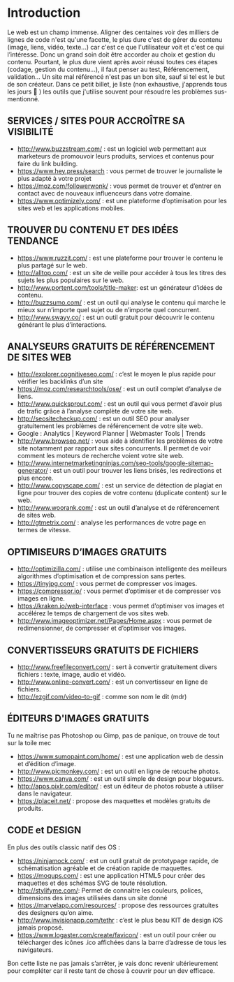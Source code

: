 # Introduction

Le web est un champ immense. Aligner des centaines voir des milliers de lignes de code n'est qu'une facette, le plus dure c'est de gérer du contenu (image, liens, vidéo, texte...) car c'est ce que l'utilisateur voit et c'est ce qui l’intéresse. Donc un grand soin doit être accorder au choix et gestion du contenu. Pourtant, le plus dure vient après avoir réussi toutes ces étapes (codage, gestion du contenu...), il faut penser au test, Référencement, validation... Un site mal référencé n'est pas un bon site, sauf si tel est le but de son créateur. Dans ce petit billet, je liste (non exhaustive, j'apprends tous les jours :1st_place_medal: ) les outils que j'utilise souvent pour résoudre les problèmes sus-mentionné.

## SERVICES / SITES POUR ACCROÎTRE SA VISIBILITÉ

* http://www.buzzstream.com/ : est un logiciel web permettant aux marketeurs de promouvoir leurs produits, services et contenus pour faire du link building.
* https://www.hey.press/search : vous permet de trouver le journaliste le plus adapté à votre projet
* https://moz.com/followerwonk/ : vous permet de trouver et d’entrer en contact avec de nouveaux influenceurs dans votre domaine.
* https://www.optimizely.com/ : est une plateforme d’optimisation pour les sites web et les applications mobiles.

## TROUVER DU CONTENU ET DES IDÉES TENDANCE

* https://www.ruzzit.com/ : est une plateforme pour trouver le contenu le plus partagé sur le web.
* http://alltop.com/ : est un site de veille pour accéder à tous les titres des sujets les plus populaires sur le web.
* http://www.portent.com/tools/title-maker: est un générateur d’idées de contenu.
* http://buzzsumo.com/ : est un outil qui analyse le contenu qui marche le mieux sur n’importe quel sujet ou de n’importe quel concurrent.
* http://www.swayy.co/ : est un outil gratuit pour découvrir le contenu générant le plus d’interactions.

## ANALYSEURS GRATUITS DE RÉFÉRENCEMENT DE SITES WEB

* http://explorer.cognitiveseo.com/ : c’est le moyen le plus rapide pour vérifier les backlinks d’un site
* https://moz.com/researchtools/ose/ : est un outil complet d’analyse de liens.
* http://www.quicksprout.com/ : est un outil qui vous permet d’avoir plus de trafic grâce à l’analyse complète de votre site web.
* http://seositecheckup.com/ : est un outil SEO pour analyser gratuitement les problèmes de référencement de votre site web.
* Google : Analytics | Keyword Planner | Webmaster Tools | Trends
* http://www.browseo.net/ : vous aide à identifier les problèmes de votre site notamment par rapport aux sites concurrents. Il permet de voir comment les moteurs de recherche voient votre site web.
* http://www.internetmarketingninjas.com/seo-tools/google-sitemap-generator/ : est un outil pour trouver les liens brisés, les redirections et plus encore.
* http://www.copyscape.com/ : est un service de détection de plagiat en ligne pour trouver des copies de votre contenu (duplicate content) sur le web.
* http://www.woorank.com/ : est un outil d’analyse et de référencement de sites web.
* http://gtmetrix.com/ : analyse les performances de votre page en termes de vitesse.

## OPTIMISEURS D’IMAGES GRATUITS

* http://optimizilla.com/ : utilise une combinaison intelligente des meilleurs algorithmes d’optimisation et de compression sans pertes.
* https://tinyjpg.com/ : vous permet de compresser vos images.
* https://compressor.io/ : vous permet d’optimiser et de compresser vos images en ligne.
* https://kraken.io/web-interface : vous permet d’optimiser vos images et accélérez le temps de chargement de vos sites web.
* http://www.imageoptimizer.net/Pages/Home.aspx : vous permet de redimensionner, de compresser et d’optimiser vos images.

## CONVERTISSEURS GRATUITS DE FICHIERS

* http://www.freefileconvert.com/ : sert à convertir gratuitement divers fichiers : texte, image, audio et vidéo.
* http://www.online-convert.com/ : est un convertisseur en ligne de fichiers.
* http://ezgif.com/video-to-gif : comme son nom le dit (mdr)

## ÉDITEURS D'IMAGES GRATUITS

Tu ne maîtrise pas Photoshop ou Gimp, pas de panique, on trouve de tout sur la toile mec

* https://www.sumopaint.com/home/ : est une application web de dessin et d’édition d’image.
* http://www.picmonkey.com/ : est un outil en ligne de retouche photos.
* https://www.canva.com/ : est un outil simple de design pour blogueurs.
* http://apps.pixlr.com/editor/ : est un éditeur de photos robuste à utiliser dans le navigateur.
* https://placeit.net/ : propose des maquettes et modèles gratuits de produits.

## CODE et DESIGN

En plus des outils classic natif des OS : 

* https://ninjamock.com/ : est un outil gratuit de prototypage rapide, de schématisation agréable et de création rapide de maquettes.
* https://moqups.com/ : est une application HTML5 pour créer des maquettes et des schémas SVG de toute résolution.
* http://stylifyme.com/: Permet de connaitre les couleurs, polices, dimensions des images utilisées dans un site donné
* https://marvelapp.com/resources/ : propose des ressources gratuites des designers qu’on aime.
* http://www.invisionapp.com/tethr : c’est le plus beau KIT de design iOS jamais proposé.
* https://www.logaster.com/create/favicon/ : est un outil pour créer ou télécharger des icônes .ico affichées dans la barre d’adresse de tous les navigateurs.

Bon cette liste ne pas jamais s’arrêter, je vais donc revenir ultérieurement pour compléter car il reste tant de chose à couvrir pour un dev efficace.
